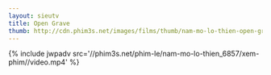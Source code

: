 ```yaml
---
layout: sieutv
title: Open Grave
thumb: http://cdn.phim3s.net/images/films/thumb/nam-mo-lo-thien-open-grave-2013.jpg
---
```

{% include jwpadv src='//phim3s.net/phim-le/nam-mo-lo-thien_6857/xem-phim//video.mp4' %}